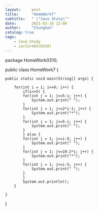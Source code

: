 ```yaml
---
layout:     post
title:      "HomeWork7"
subtitle:   " \"Java Stuty\""
date:       2021-03-10 12:00
author:     "Chungman"
catalog: true
tags:
    - Java_Study
    - Lecture03(0310)
---
```


package HomeWork0310;

public class HomeWork7 {

	public static void main(String[] args) {
		
		for(int i = 1; i<=9; i++) {
			if(i<=5) {
			for(int j = 1; j<=5-i; j++) {
				System.out.print(" ");
			}
			for(int j = 1; j<=2*i-1; j++) {
				System.out.print("*");
			}
			for(int j = 1; j<=5-i; j++) {
				System.out.print(" ");
			}
			} else {
			for(int j = 1; j<=i-5; j++) {
				System.out.print(" ");
			}
			for(int j = 1; j<=19-2*i; j++) {
				System.out.print("*");
			}
			for(int j = 1; j<=i-5; j++) {
				System.out.print(" ");
			}
			}
			System.out.println();
		}

	}

}
